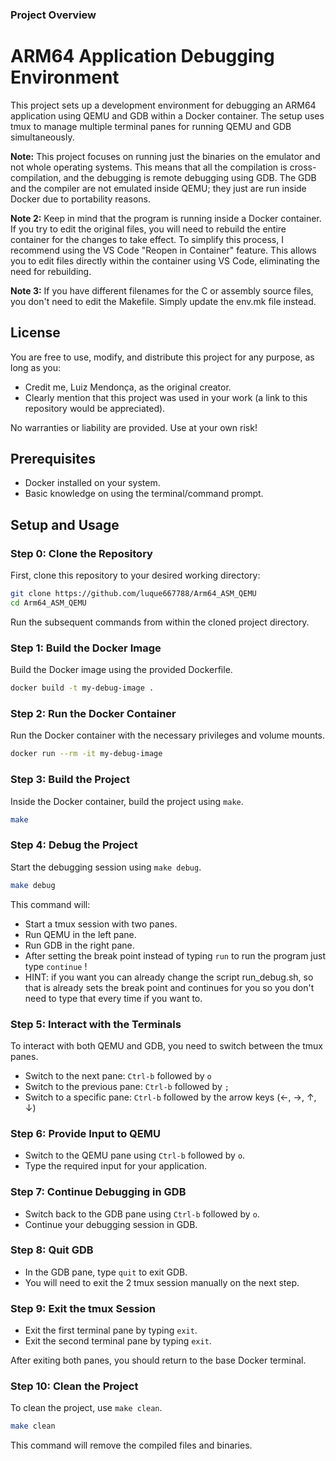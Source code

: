 ### Project Overview
# ARM64 Application Debugging Environment

This project sets up a development environment for debugging an ARM64 application using QEMU and GDB within a Docker container. The setup uses tmux to manage multiple terminal panes for running QEMU and GDB simultaneously. 

**Note:** This project focuses on running just the binaries on the emulator and not whole operating systems. This means that all the compilation is cross-compilation, and the debugging is remote debugging using GDB. The GDB and the compiler are not emulated inside QEMU; they just are run inside Docker due to portability reasons.

**Note 2:** Keep in mind that the program is running inside a Docker container. If you try to edit the original files, you will need to rebuild the entire container for the changes to take effect. To simplify this process, I recommend using the VS Code "Reopen in Container" feature. This allows you to edit files directly within the container using VS Code, eliminating the need for rebuilding.

**Note 3:** If you have different filenames for the C or assembly source files, you don't need to edit the Makefile. Simply update the env.mk file instead.


## License

You are free to use, modify, and distribute this project for any purpose, as long as you:

- Credit me, Luiz Mendonça, as the original creator.
- Clearly mention that this project was used in your work (a link to this repository would be appreciated).

No warranties or liability are provided. Use at your own risk!


## Prerequisites

- Docker installed on your system.
- Basic knowledge on using the terminal/command prompt.

## Setup and Usage

### Step 0: Clone the Repository

First, clone this repository to your desired working directory:

```sh
git clone https://github.com/luque667788/Arm64_ASM_QEMU
cd Arm64_ASM_QEMU
```
Run the subsequent commands from within the cloned project directory.

### Step 1: Build the Docker Image

Build the Docker image using the provided Dockerfile.

```sh
docker build -t my-debug-image .
```

### Step 2: Run the Docker Container

Run the Docker container with the necessary privileges and volume mounts.

```sh
docker run --rm -it my-debug-image
```

### Step 3: Build the Project

Inside the Docker container, build the project using `make`.

```sh
make
```

### Step 4: Debug the Project

Start the debugging session using `make debug`.

```sh
make debug
```

This command will:

- Start a tmux session with two panes.
- Run QEMU in the left pane.
- Run GDB in the right pane.
- After setting the break point instead of typing `run` to run the program just type `continue` !
- HINT: if you want you can already change the script run_debug.sh, so that is already sets the break point and continues for you so you don't need to type that every time if you want to.

### Step 5: Interact with the Terminals

To interact with both QEMU and GDB, you need to switch between the tmux panes.

- Switch to the next pane: `Ctrl-b` followed by `o`
- Switch to the previous pane: `Ctrl-b` followed by `;`
- Switch to a specific pane: `Ctrl-b` followed by the arrow keys (←, →, ↑, ↓)

### Step 6: Provide Input to QEMU

- Switch to the QEMU pane using `Ctrl-b` followed by `o`.
- Type the required input for your application.

### Step 7: Continue Debugging in GDB

- Switch back to the GDB pane using `Ctrl-b` followed by `o`.
- Continue your debugging session in GDB.

### Step 8: Quit GDB

- In the GDB pane, type `quit` to exit GDB.
- You will need to exit the 2 tmux session manually on the next step.

### Step 9: Exit the tmux Session

- Exit the first terminal pane by typing `exit`.
- Exit the second terminal pane by typing `exit`.

After exiting both panes, you should return to the base Docker terminal.

### Step 10: Clean the Project

To clean the project, use `make clean`.

```sh
make clean
```

This command will remove the compiled files and binaries.
